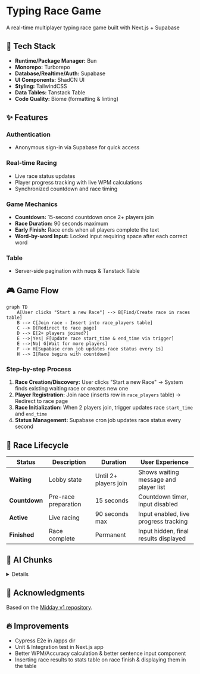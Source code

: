 # Typing Race Game

A real-time multiplayer typing race game built with Next.js + Supabase

## 🚀 Tech Stack

- **Runtime/Package Manager:** Bun
- **Monorepo:** Turborepo
- **Database/Realtime/Auth:** Supabase
- **UI Components:** ShadCN UI
- **Styling:** TailwindCSS
- **Data Tables:** Tanstack Table
- **Code Quality:** Biome (formatting & linting)

## ✨ Features

### Authentication
- Anonymous sign-in via Supabase for quick access

### Real-time Racing
- Live race status updates
- Player progress tracking with live WPM calculations
- Synchronized countdown and race timing

### Game Mechanics
- **Countdown:** 15-second countdown once 2+ players join
- **Race Duration:** 90 seconds maximum
- **Early Finish:** Race ends when all players complete the text
- **Word-by-word Input:** Locked input requiring space after each correct word

### Table
- Server-side pagination with nuqs & Tanstack Table

## 🎮 Game Flow

```mermaid
graph TD
    A[User clicks "Start a new Race"] --> B[Find/Create race in races table]
    B --> C[Join race - Insert into race_players table]
    C --> D[Redirect to race page]
    D --> E[2+ players joined?]
    E -->|Yes| F[Update race start_time & end_time via trigger]
    E -->|No| G[Wait for more players]
    F --> H[Supabase cron job updates race status every 1s]
    H --> I[Race begins with countdown]
```

### Step-by-step Process
1. **Race Creation/Discovery:** User clicks "Start a new Race" → System finds existing waiting race or creates new one
2. **Player Registration:** Join race (inserts row in `race_players` table) → Redirect to race page
3. **Race Initialization:** When 2 players join, trigger updates race `start_time` and `end_time`
4. **Status Management:** Supabase cron job updates race status every second

## 🏁 Race Lifecycle

| Status | Description | Duration | User Experience |
|--------|-------------|----------|-----------------|
| **Waiting** | Lobby state | Until 2+ players join | Shows waiting message and player list |
| **Countdown** | Pre-race preparation | 15 seconds | Countdown timer, input disabled |
| **Active** | Live racing | 90 seconds max | Input enabled, live progress tracking |
| **Finished** | Race complete | Permanent | Input hidden, final results displayed |

## 🤖 AI Chunks

<details>

### Find or Create Race
Locates an available race or creates a new one with random sentence.

```sql
create or replace function public.find_or_create_race()
returns uuid
language plpgsql
security definer
as $$
declare
  race_id uuid;
  sentence_id int;
begin
  -- Try to find existing race in 'waiting' status with < 5 players
  select r.id into race_id
  from public.races r
  left join public.race_players rp on r.id = rp.race_id
  where r.status = 'waiting'::race_status
  group by r.id
  having count(rp.id) < 5
  limit 1;

  -- If no race found, create a new one
  if race_id is null then
    select id into sentence_id
    from public.sentences
    order by random()
    limit 1;

    insert into public.races (sentence_id, status)
    values (sentence_id, 'waiting'::race_status)
    returning id into race_id;
  end if;

  return race_id;
end;
$$;
```

### Join Race
Adds authenticated user to an available race with validation.

```sql
create or replace function public.join_race(p_race_id uuid)
returns void
language plpgsql
security definer
as $$
declare
  player_count int;
  player_name text;
begin
  -- Validate race exists & is waiting
  if not exists (select 1 from public.races where id = p_race_id and status = 'waiting'::race_status) then
    raise exception 'Race not available';
  end if;

  -- Check player limit
  select count(*) into player_count from public.race_players where race_id = p_race_id;
  if player_count >= 5 then
    raise exception 'Race is full';
  end if;

  -- Get player username
  select username into player_name from public.profiles where id = auth.uid();

  -- Add player to race
  insert into public.race_players (user_id, race_id, username)
  values (auth.uid(), p_race_id, player_name)
  on conflict do nothing;
end;
$$;
```

</details>

## 🙏 Acknowledgments

Based on the [Midday v1 repository](https://github.com/midday-ai/v1).

## 🔥 Improvements

 - Cypress E2e in /apps dir
 - Unit & Integration test in Next.js app
 - Better WPM/Accuracy calculation & better sentence input component
 - Inserting race results to stats table on race finish & displaying them in the table